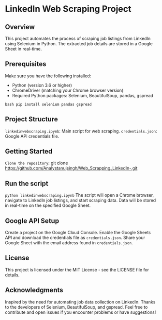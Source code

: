 # LinkedIn Web Scraping Project

## Overview

This project automates the process of scraping job listings from LinkedIn using Selenium in Python. The extracted job details are stored in a Google Sheet in real-time.

## Prerequisites

Make sure you have the following installed:

- Python (version 3.6 or higher)
- ChromeDriver (matching your Chrome browser version)
- Required Python packages: Selenium, BeautifulSoup, pandas, gspread

``bash
pip install selenium pandas gspread``

## Project Structure
`linkedinwebscraping.ipynb`: Main script for web scraping.
`credentials.json`: Google API credentials file.

## Getting Started
`Clone the repository`: git clone https://github.com/Analystanujsingh/Web_Scrapping_LinkedIn-.git

## Run the script
`python linkedinwebscraping.ipynb`
The script will open a Chrome browser, navigate to LinkedIn job listings, and start scraping data. Data will be stored in real-time on the specified Google Sheet.

## Google API Setup
Create a project on the Google Cloud Console.
Enable the Google Sheets API and download the credentials file as `credentials.json`.
Share your Google Sheet with the email address found in `credentials.json`.

## License
This project is licensed under the MIT License - see the LICENSE file for details.

## Acknowledgments
Inspired by the need for automating job data collection on LinkedIn.
Thanks to the developers of Selenium, BeautifulSoup, and gspread.
Feel free to contribute and open issues if you encounter problems or have suggestions!
